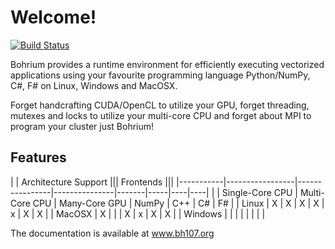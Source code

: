 Welcome!
========

[![Build Status](https://travis-ci.org/bh107/bohrium.svg?branch=master)](https://travis-ci.org/bh107/bohrium)

Bohrium provides a runtime environment for efficiently executing vectorized applications using your favourite programming language Python/NumPy, C#, F# on Linux, Windows and MacOSX.

Forget handcrafting CUDA/OpenCL to utilize your GPU, forget threading, mutexes and locks to utilize your multi-core CPU and forget about MPI to program your cluster just Bohrium!

Features
--------
|           | Architecture Support                             ||| Frontends         |||
|-----------|-----------------|----------------|---------------|-------|-----|----|----|
|           | Single-Core CPU | Multi-Core CPU | Many-Core GPU | NumPy | C++ | C# | F# |
| Linux     | X               | X              | X             | X     | x   | X  | X  |
| MacOSX    | X               |                |               | X     | x   | X  | X  |
| Windows   |                 |                |               |       |     |    |    |

The documentation is available at www.bh107.org
